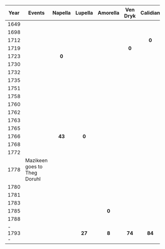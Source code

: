 | Year | Events | Napella | Lupella | Amorella | Ven Dryk | Calidian | Ymerodrol | Fenian | Circe | Lucius | Roderika | **Mazikeen** | **Bismuth** | **Jasper** | **Duska** | **Alfread** | **Rolbam** | **Seram** | **Malkath** | **Stronvan** |
| ---- | ---- | :--: | :--: | :--: | :--: | :--: | :--: | :--: | :--: | :--: | :--: | :--: | :--: | :--: | :--: | :--: | :--: | :--: | :--: | :--: |
| 1649 |  |  |  |  |  |  |  |  |  |  |  |  |  |  | **0** |  |  |  |  |  |
| 1698 |  |  |  |  |  |  | **0** |  |  |  |  |  |  |  |  |  |  |  |  |  |
| 1712 |  |  |  |  |  | **0** |  |  |  |  |  |  |  |  |  |  |  |  |  |  |
| 1719 |  |  |  |  | **0** |  |  |  |  |  |  |  |  |  |  |  |  |  |  |  |
| 1723 |  | **0** |  |  |  |  |  |  |  |  |  |  |  |  |  |  |  |  |  |  |
| 1730 |  |  |  |  |  |  |  |  |  |  |  |  |  |  |  |  |  |  |  |  |
| 1732 |  |  |  |  |  |  |  |  |  | **0** |  |  |  |  |  |  |  |  |  |  |
| 1735 |  |  |  |  |  |  |  |  |  |  |  |  |  |  |  |  |  | **0** |  |  |
| 1751 |  |  |  |  |  |  |  |  |  |  | **0** |  |  |  |  |  |  |  |  |  |
| 1758 |  |  |  |  |  |  |  |  | **0** |  |  |  |  |  |  |  |  |  |  |  |
| 1760 |  |  |  |  |  |  |  |  |  |  |  | **0** |  |  |  |  |  |  |  |  |
| 1762 |  |  |  |  |  |  |  |  |  |  |  |  |  |  |  |  |  |  |  |  |
| 1763 |  |  |  |  |  |  |  | **0** |  |  |  |  |  |  |  |  |  |  |  |  |
| 1765 |  |  |  |  |  |  | **68** |  |  |  |  |  |  |  |  |  |  |  |  |  |
| 1766 |  | **43** | **0** |  |  |  |  |  |  |  |  |  |  |  |  |  |  |  |  |  |
| 1768 |  |  |  |  |  |  |  |  |  |  |  |  | **0** | **0** |  |  |  |  |  |  |
| 1772 |  |  |  |  |  |  |  |  |  |  |  |  |  |  |  |  |  |  |  |  |
| 1778 | Mazikeen goes to Theg Doruhl |  |  |  |  |  |  |  |  | 46 |  |  |  |  |  |  |  | 43 |  |  |
| 1780 |  |  |  |  |  |  |  |  |  |  |  |  |  |  |  | **0** |  |  |  |  |
| 1781 |  |  |  |  |  |  |  |  |  |  |  |  |  |  |  |  |  |  |  |  |
| 1783 |  |  |  |  |  |  |  |  |  | **51** |  |  |  |  |  |  |  |  |  |  |
| 1785 |  |  |  | **0** |  |  |  |  |  |  |  |  |  |  |  |  |  |  |  |  |
| 1788 |  |  |  |  |  |  |  |  |  |  |  |  |  |  |  |  |  |  |  |  |
| - 1793 - |  |  | **27** | **8** | **74** | **84** |  | **30** | **35** |  | **42** | **33** | **25** | **25** | **144** | **13** |  |  |  |  |
